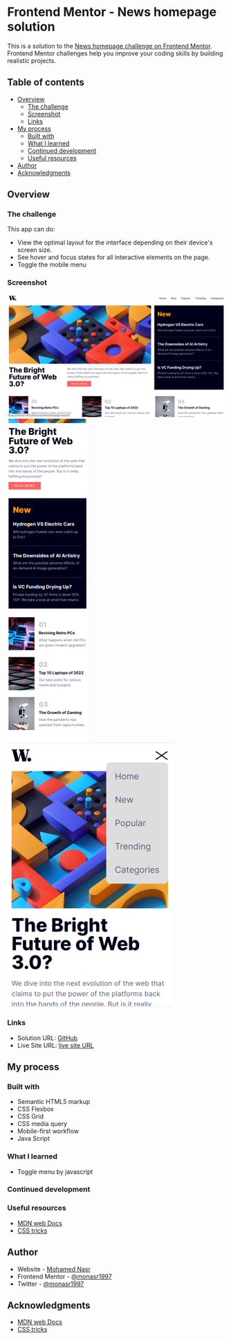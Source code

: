 # Frontend Mentor - News homepage solution

This is a solution to the [News homepage challenge on Frontend Mentor](https://www.frontendmentor.io/challenges/news-homepage-H6SWTa1MFl). Frontend Mentor challenges help you improve your coding skills by building realistic projects.

## Table of contents

- [Overview](#overview)
  - [The challenge](#the-challenge)
  - [Screenshot](#screenshot)
  - [Links](#links)
- [My process](#my-process)
  - [Built with](#built-with)
  - [What I learned](#what-i-learned)
  - [Continued development](#continued-development)
  - [Useful resources](#useful-resources)
- [Author](#author)
- [Acknowledgments](#acknowledgments)

## Overview

### The challenge

This app can do:

- View the optimal layout for the interface depending on their device's screen size.
- See hover and focus states for all interactive elements on the page.
- Toggle the mobile menu

### Screenshot

![Screenshot for desktop design](./screenshot/desktop-design.png)
![Screenshot for mobile design](./screenshot/mobile-design.png)
![Screenshot for mobile-menu design](./screenshot/mobile-menu.png)

### Links

- Solution URL: [GitHub](https://github.com/monasr1997/news-homepage-main)
- Live Site URL: [live site URL](https://monasr1997.github.io/news-homepage-main/)

## My process

### Built with

- Semantic HTML5 markup
- CSS Flexbox
- CSS Grid
- CSS media query
- Mobile-first workflow
- Java Script

### What I learned

- Toggle menu by javascript

### Continued development

### Useful resources

- [MDN web Docs](https://developer.mozilla.org/en-US/)
- [CSS tricks](https://css-tricks.com/)

## Author

- Website - [Mohamed Nasr](https://linkedin.com/in/monasr1997)
- Frontend Mentor - [@monasr1997](https://www.frontendmentor.io/profile/monasr1997)
- Twitter - [@monasr1997](https://www.twitter.com/monasr1997)

## Acknowledgments

- [MDN web Docs](https://developer.mozilla.org/en-US/)
- [CSS tricks](https://css-tricks.com/)
